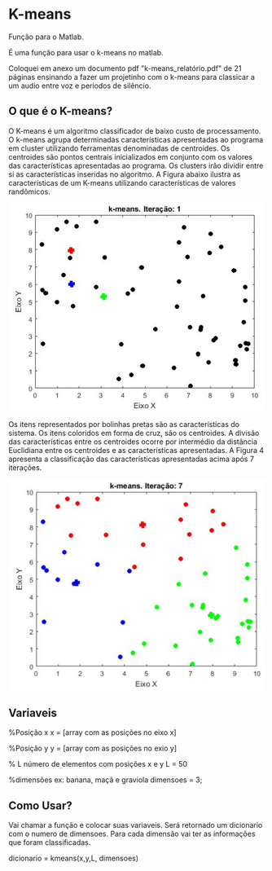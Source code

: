 # K-means

Função para o Matlab.

É uma função para usar o k-means no matlab. 

Coloquei em anexo um documento pdf "k-means_relatório.pdf" de 21 páginas ensinando a fazer um projetinho com o k-means para classicar a um audio entre voz e periodos de silêncio.


## O que é o K-means?

O K-means é um algoritmo classificador de baixo custo de processamento. O k-means agrupa determinadas características apresentadas ao programa em cluster utilizando ferramentas denominadas de centroides. Os centroides são pontos centrais inicializados em conjunto com os valores das características apresentadas ao programa. Os clusters irão dividir entre si as características inseridas no algoritmo. A Figura abaixo ilustra as características de um K-means utilizando características de valores randômicos.

![iteração 1](https://github.com/Arthurmgwork/K-means/blob/main/Itera%C3%A7%C3%A3o1.JPG)

Os itens representados por bolinhas pretas são as características do sistema. Os itens coloridos em forma de cruz, são os centroides. A divisão das características entre os centroides ocorre por intermédio da distância Euclidiana entre os centroides e as características apresentadas. A Figura 4 apresenta a classificação das características apresentadas acima após 7 iterações.

![iteração 7](https://github.com/Arthurmgwork/K-means/blob/main/Itera%C3%A7%C3%A3o7.JPG)

## Variaveis 

%Posição x
x = [array com as posições no eixo x]

%Posição y
y = [array com as posições no exio y]

% L número de elementos com posições x e y
L = 50

%dimensões ex: banana, maçã e graviola
dimensoes = 3; 


## Como Usar?

Vai chamar a função e colocar suas variaveis. Será retornado um dicionario com o numero de dimensoes. Para cada dimensão vai ter as informações que foram classificadas.

dicionario = kmeans(x,y,L, dimensoes)




